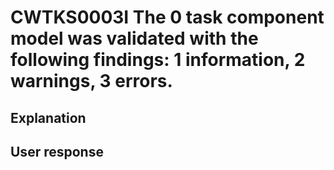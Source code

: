 # CWTKS0003I The 0 task component model was validated with the following findings: 1 information, 2 warnings, 3 errors.

## Explanation

## User response